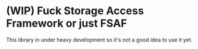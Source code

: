 # (WIP) Fuck Storage Access Framework or just FSAF
This library in under heavy development so it's not a good idea to use it yet.
